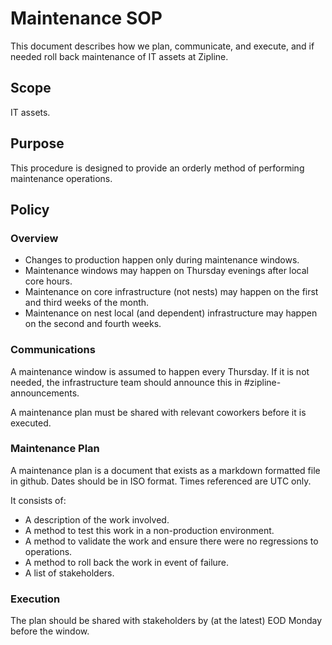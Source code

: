 # Maintenance SOP

This document describes how we plan, communicate, and execute, and if needed roll back
maintenance of IT assets at Zipline.

## Scope
IT assets.

## Purpose
This procedure is designed to provide an orderly method of performing maintenance operations.

## Policy

### Overview
* Changes to production happen only during maintenance windows.
* Maintenance windows may happen on Thursday evenings after local core hours.
* Maintenance on core infrastructure (not nests) may happen on the first and third weeks of the month.
* Maintenance on nest local (and dependent) infrastructure may happen on the second and fourth weeks.

### Communications
A maintenance window is assumed to happen every Thursday. If it is not needed, the infrastructure team should announce this in #zipline-announcements.

A maintenance plan must be shared with relevant coworkers before it is executed.

### Maintenance Plan 

A maintenance plan is a document that exists as a markdown formatted file in github.
Dates should be in ISO format. Times referenced are UTC only.

It consists of:

* A description of the work involved.
* A method to test this work in a non-production environment.
* A method to validate the work and ensure there were no regressions to operations.
* A method to roll back the work in event of failure.
* A list of stakeholders.

### Execution
The plan should be shared with stakeholders by (at the latest) EOD Monday before the window.

